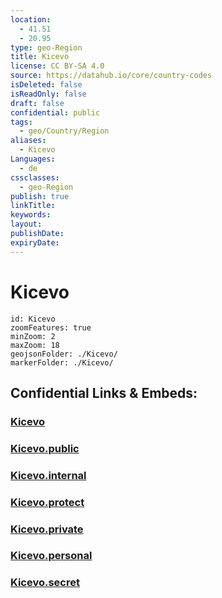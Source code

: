 ```yaml
---
location:
  - 41.51
  - 20.95
type: geo-Region
title: Kicevo
license: CC BY-SA 4.0
source: https://datahub.io/core/country-codes
isDeleted: false
isReadOnly: false
draft: false
confidential: public
tags:
  - geo/Country/Region
aliases:
  - Kicevo
Languages:
  - de
cssclasses:
  - geo-Region
publish: true
linkTitle:
keywords:
layout:
publishDate:
expiryDate:
---
```


# Kicevo

```leaflet
id: Kicevo
zoomFeatures: true 
minZoom: 2 
maxZoom: 18
geojsonFolder: ./Kicevo/
markerFolder: ./Kicevo/
```


## Confidential Links & Embeds: 

### [Kicevo](/_Standards/Earth/Continent/Europe/Europe~South/Macedonia~North/Municipalities~Macedonia/Kicevo.md) 

### [Kicevo.public](/_public/Earth/Continent/Europe/Europe~South/Macedonia~North/Municipalities~Macedonia/Kicevo.public.md) 

### [Kicevo.internal](/_internal/Earth/Continent/Europe/Europe~South/Macedonia~North/Municipalities~Macedonia/Kicevo.internal.md) 

### [Kicevo.protect](/_protect/Earth/Continent/Europe/Europe~South/Macedonia~North/Municipalities~Macedonia/Kicevo.protect.md) 

### [Kicevo.private](/_private/Earth/Continent/Europe/Europe~South/Macedonia~North/Municipalities~Macedonia/Kicevo.private.md) 

### [Kicevo.personal](/_personal/Earth/Continent/Europe/Europe~South/Macedonia~North/Municipalities~Macedonia/Kicevo.personal.md) 

### [Kicevo.secret](/_secret/Earth/Continent/Europe/Europe~South/Macedonia~North/Municipalities~Macedonia/Kicevo.secret.md)

